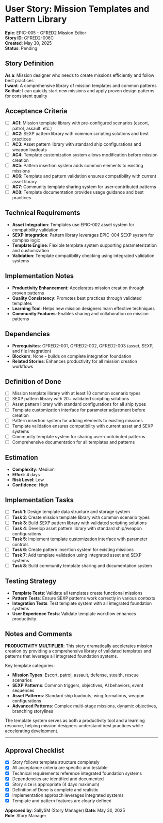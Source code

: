 # User Story: Mission Templates and Pattern Library

**Epic**: EPIC-005 - GFRED2 Mission Editor  
**Story ID**: GFRED2-006C  
**Created**: May 30, 2025  
**Status**: Pending

## Story Definition
**As a**: Mission designer who needs to create missions efficiently and follow best practices  
**I want**: A comprehensive library of mission templates and common patterns  
**So that**: I can quickly start new missions and apply proven design patterns for consistent quality

## Acceptance Criteria
- [ ] **AC1**: Mission template library with pre-configured scenarios (escort, patrol, assault, etc.)
- [ ] **AC2**: SEXP pattern library with common scripting solutions and best practices
- [ ] **AC3**: Asset pattern library with standard ship configurations and weapon loadouts
- [ ] **AC4**: Template customization system allows modification before mission creation
- [ ] **AC5**: Pattern insertion system adds common elements to existing missions
- [ ] **AC6**: Template and pattern validation ensures compatibility with current asset library
- [ ] **AC7**: Community template sharing system for user-contributed patterns
- [ ] **AC8**: Template documentation provides usage guidance and best practices

## Technical Requirements
- **Asset Integration**: Templates use EPIC-002 asset system for compatibility validation
- **SEXP Integration**: Pattern library leverages EPIC-004 SEXP system for complex logic
- **Template Engine**: Flexible template system supporting parameterization and customization
- **Validation**: Template compatibility checking using integrated validation systems

## Implementation Notes
- **Productivity Enhancement**: Accelerates mission creation through proven patterns
- **Quality Consistency**: Promotes best practices through validated templates
- **Learning Tool**: Helps new mission designers learn effective techniques
- **Community Features**: Enables sharing and collaboration on mission patterns

## Dependencies
- **Prerequisites**: GFRED2-001, GFRED2-002, GFRED2-003 (asset, SEXP, and file integration)
- **Blockers**: None - builds on complete integration foundation
- **Related Stories**: Enhances productivity for all mission creation workflows

## Definition of Done
- [ ] Mission template library with at least 10 common scenario types
- [ ] SEXP pattern library with 20+ validated scripting solutions
- [ ] Asset pattern library with standard configurations for all ship types
- [ ] Template customization interface for parameter adjustment before creation
- [ ] Pattern insertion system for adding elements to existing missions
- [ ] Template validation ensures compatibility with current asset and SEXP systems
- [ ] Community template system for sharing user-contributed patterns
- [ ] Comprehensive documentation for all templates and patterns

## Estimation
- **Complexity**: Medium
- **Effort**: 4 days
- **Risk Level**: Low
- **Confidence**: High

## Implementation Tasks
- [ ] **Task 1**: Design template data structure and storage system
- [ ] **Task 2**: Create mission template library with common scenario types
- [ ] **Task 3**: Build SEXP pattern library with validated scripting solutions
- [ ] **Task 4**: Develop asset pattern library with standard ship/weapon configurations
- [ ] **Task 5**: Implement template customization interface with parameter controls
- [ ] **Task 6**: Create pattern insertion system for existing missions
- [ ] **Task 7**: Add template validation using integrated asset and SEXP systems
- [ ] **Task 8**: Build community template sharing and documentation system

## Testing Strategy
- **Template Tests**: Validate all templates create functional missions
- **Pattern Tests**: Ensure SEXP patterns work correctly in various contexts
- **Integration Tests**: Test template system with all integrated foundation systems
- **User Experience Tests**: Validate template workflow enhances productivity

## Notes and Comments
**PRODUCTIVITY MULTIPLIER**: This story dramatically accelerates mission creation by providing a comprehensive library of validated templates and patterns that leverage all integrated foundation systems.

Key template categories:
- **Mission Types**: Escort, patrol, assault, defense, stealth, rescue scenarios
- **SEXP Patterns**: Common triggers, objectives, AI behaviors, event sequences
- **Asset Patterns**: Standard ship loadouts, wing formations, weapon configurations
- **Advanced Patterns**: Complex multi-stage missions, dynamic objectives, branching storylines

The template system serves as both a productivity tool and a learning resource, helping mission designers understand best practices while accelerating development.

---

## Approval Checklist
- [x] Story follows template structure completely
- [x] All acceptance criteria are specific and testable
- [x] Technical requirements reference integrated foundation systems
- [x] Dependencies are identified and documented
- [x] Story size is appropriate (4 days maximum)
- [x] Definition of Done is complete and realistic
- [x] Implementation approach leverages integrated systems
- [x] Template and pattern features are clearly defined

**Approved by**: SallySM (Story Manager) **Date**: May 30, 2025  
**Role**: Story Manager